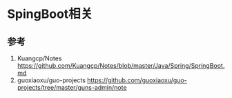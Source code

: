 # SpingBoot相关
## 参考
1. Kuangcp/Notes
https://github.com/Kuangcp/Notes/blob/master/Java/Spring/SpringBoot.md
2. guoxiaoxu/guo-projects
https://github.com/guoxiaoxu/guo-projects/tree/master/guns-admin/note

